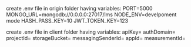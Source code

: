 create .env file in origin folder having variables:
PORT=5000
MONGO_URL=mongodb://0.0.0.0:27017/lms
NODE_ENV=develpoment mode
HASH_PASS_KEY=10
JWT_TOKEN_KEY=123



create .env file in client folder having variables:
apiKey=
authDomain=
projectId=
storageBucket=
messagingSenderId=
appId=
measurementId=
